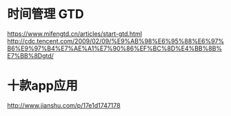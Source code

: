 # 时间管理 GTD
https://www.mifengtd.cn/articles/start-gtd.html
http://cdc.tencent.com/2009/02/09/%E9%AB%98%E6%95%88%E6%97%B6%E9%97%B4%E7%AE%A1%E7%90%86%EF%BC%8D%E4%BB%8B%E7%BB%8Dgtd/
# 十款app应用
http://www.jianshu.com/p/17e1d1747178
